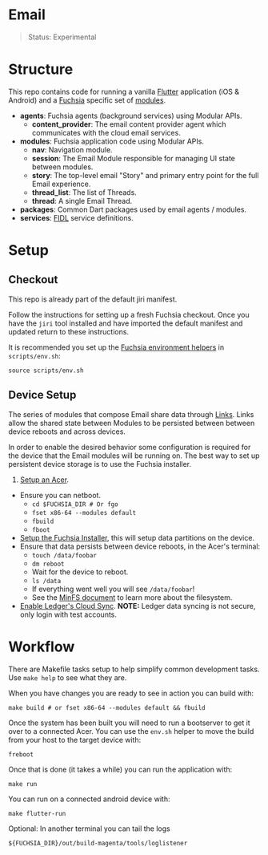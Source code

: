 # Email

> Status: Experimental

# Structure

This repo contains code for running a vanilla [Flutter][flutter] application (iOS & Android) and a [Fuchsia][fuchsia] specific set of [modules][modular].

* **agents**: Fuchsia agents (background services) using Modular APIs.
    * **content_provider**: The email content provider agent which communicates with the cloud email services.
* **modules**: Fuchsia application code using Modular APIs.
    * **nav**: Navigation module.
    * **session**: The Email Module responsible for managing UI state between modules.
    * **story**: The top-level email "Story" and primary entry point for the full Email experience.
    * **thread_list**: The list of Threads.
    * **thread**: A single Email Thread.
* **packages**: Common Dart packages used by email agents / modules.
* **services**: [FIDL][fidl] service definitions.

# Setup

## Checkout

This repo is already part of the default jiri manifest.

Follow the instructions for setting up a fresh Fuchsia checkout.  Once you have the `jiri` tool installed and have imported the default manifest and updated return to these instructions.

It is recommended you set up the [Fuchsia environment helpers][fuchsia-env] in `scripts/env.sh`:

    source scripts/env.sh

## Device Setup

The series of modules that compose Email share data through [Links][link]. Links allow the shared state between Modules to be persisted between between device reboots and across devices.

In order to enable the desired behavior some configuration is required for the device that the Email modules will be running on. The best way to set up persistent device storage is to use the Fuchsia installer.

1. [Setup an Acer][setup-acer].
* Ensure you can netboot.
    * `cd $FUCHSIA_DIR # Or fgo`
    * `fset x86-64 --modules default`
    * `fbuild`
    * `fboot`
* [Setup the Fuchsia Installer][install-fuchsia], this will setup data partitions on the device.
* Ensure that data persists between device reboots, in the Acer's terminal:
    * `touch /data/foobar`
    * `dm reboot`
    * Wait for the device to reboot.
    * `ls /data`
    * If everything went well you will see `/data/foobar`!
    * See the [MinFS document][minfs] to learn more about the filesystem.
* [Enable Ledger's Cloud Sync][ledger-config]. **NOTE:** Ledger data syncing is not secure, only login with test accounts.

[ledger-config]: https://fuchsia.googlesource.com/ledger/+/HEAD/docs/user_guide.md
[minfs]: https://fuchsia.googlesource.com/magenta/+/master/docs/minfs.md
[setup-acer]: https://fuchsia.googlesource.com/magenta/+/HEAD/docs/targets/acer12.md
[install-fuchsia]: https://fuchsia.googlesource.com/install-fuchsia/+/master/README.md#Fuchsia-Installer
[link]: https://fuchsia.googlesource.com/modular/+/master/services/story/link.fidl

# Workflow

There are Makefile tasks setup to help simplify common development tasks. Use `make help` to see what they are.

When you have changes you are ready to see in action you can build with:

    make build # or fset x86-64 --modules default && fbuild

Once the system has been built you will need to run a bootserver to get it
over to a connected Acer. You can use the `env.sh` helper to move the build from your host to the target device with:

    freboot

Once that is done (it takes a while) you can run the application with:

    make run

You can run on a connected android device with:

    make flutter-run

Optional: In another terminal you can tail the logs

    ${FUCHSIA_DIR}/out/build-magenta/tools/loglistener

[flutter]: https://flutter.io/
[fuchsia]: https://fuchsia.googlesource.com/fuchsia/
[modular]: https://fuchsia.googlesource.com/modular/
[pub]: https://www.dartlang.org/tools/pub/get-started
[dart]: https://www.dartlang.org/
[fidl]: https://fuchsia.googlesource.com/fidl/
[widgets-intro]: https://flutter.io/widgets-intro/
[fuchsia-setup]: https://fuchsia.googlesource.com/fuchsia/+/HEAD/README.md
[fuchsia-env]: https://fuchsia.googlesource.com/fuchsia/+/HEAD/README.md#Setup-Build-Environment
[clang-wrapper]: https://fuchsia.googlesource.com/magenta-rs/+/HEAD/tools
